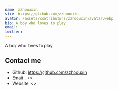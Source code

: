 ```yaml
---
name: zzhoouxin
site: https://github.com/zzhoouxin
avatar: /assets/contributors/zzhoouxin/avatar.webp
bio: A boy who loves to play
email: 
twitter: 
---
```


A boy who loves to play

## Contact me

- Github: <https://github.com/zzhoouxin>
- Email：<>
- Website: <>
